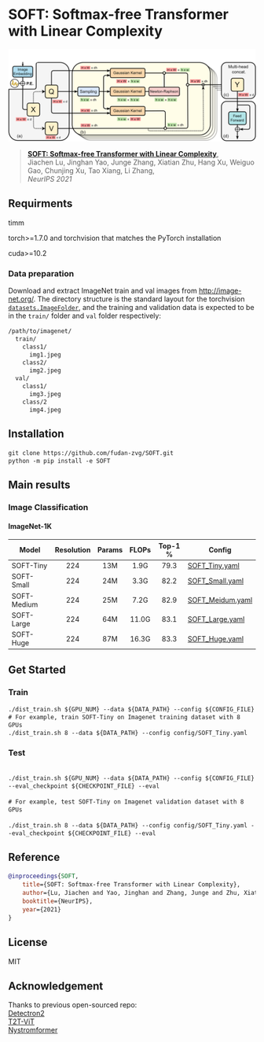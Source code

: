 # SOFT: Softmax-free Transformer with Linear Complexity

![image](resources/structure.png)

> [**SOFT: Softmax-free Transformer with Linear Complexity**](https://arxiv.org/abs/xxx),            
> Jiachen Lu, Jinghan Yao, Junge Zhang, Xiatian Zhu, Hang Xu, Weiguo Gao, Chunjing Xu, Tao Xiang, Li Zhang,        
> *NeurIPS 2021* 


## Requirments
timm

torch>=1.7.0 and torchvision that matches the PyTorch installation

cuda>=10.2

### Data preparation

Download and extract ImageNet train and val images from http://image-net.org/.
The directory structure is the standard layout for the torchvision [`datasets.ImageFolder`](https://pytorch.org/docs/stable/torchvision/datasets.html#imagefolder), and the training and validation data is expected to be in the `train/` folder and `val` folder respectively:

```
/path/to/imagenet/
  train/
    class1/
      img1.jpeg
    class2/
      img2.jpeg
  val/
    class1/
      img3.jpeg
    class/2
      img4.jpeg
```
## Installation
```shell script
git clone https://github.com/fudan-zvg/SOFT.git
python -m pip install -e SOFT
```

## Main results
### Image Classification
#### ImageNet-1K

| Model       | Resolution | Params | FLOPs | Top-1 % | Config |
|-------------|:----------:|:------:|:-----:|:-------:|--------|
| SOFT-Tiny   | 224        | 13M    | 1.9G  | 79.3    |[SOFT_Tiny.yaml](config/SOFT_Tiny.yaml)|
| SOFT-Small  | 224        | 24M    | 3.3G  | 82.2    |[SOFT_Small.yaml](config/SOFT_Small.yaml)|
| SOFT-Medium | 224        | 25M    | 7.2G  | 82.9    |[SOFT_Meidum.yaml](config/SOFT_Medium.yaml)|
| SOFT-Large  | 224        | 64M    | 11.0G | 83.1    |[SOFT_Large.yaml](config/SOFT_Large.yaml)|
| SOFT-Huge   | 224        | 87M    | 16.3G | 83.3    |[SOFT_Huge.yaml](config/SOFT_Huge.yaml)|

## Get Started

### Train

```shell
./dist_train.sh ${GPU_NUM} --data ${DATA_PATH} --config ${CONFIG_FILE}
# For example, train SOFT-Tiny on Imagenet training dataset with 8 GPUs
./dist_train.sh 8 --data ${DATA_PATH} --config config/SOFT_Tiny.yaml
```

### Test

```shell

./dist_train.sh ${GPU_NUM} --data ${DATA_PATH} --config ${CONFIG_FILE} --eval_checkpoint ${CHECKPOINT_FILE} --eval

# For example, test SOFT-Tiny on Imagenet validation dataset with 8 GPUs

./dist_train.sh 8 --data ${DATA_PATH} --config config/SOFT_Tiny.yaml --eval_checkpoint ${CHECKPOINT_FILE} --eval

```
## Reference

```bibtex
@inproceedings{SOFT,
    title={SOFT: Softmax-free Transformer with Linear Complexity}, 
    author={Lu, Jiachen and Yao, Jinghan and Zhang, Junge and Zhu, Xiatian and Xu, Hang and Gao, Weiguo and Xu, Chunjing and Xiang, Tao and Zhang, Li},
    booktitle={NeurIPS},
    year={2021}
}
```

## License

MIT


## Acknowledgement

Thanks to previous open-sourced repo:  
[Detectron2](https://github.com/facebookresearch/detectron2)     
[T2T-ViT](https://github.com/yitu-opensource/T2T-ViT)  
[Nystromformer](https://github.com/mlpen/Nystromformer)

